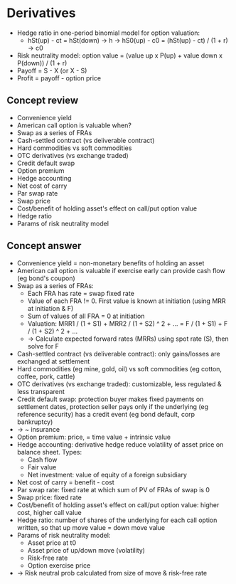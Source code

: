 # Derivatives
- Hedge ratio in one-period binomial model for option valuation:
  - hSt(up) - ct = hSt(down) -> h -> hS0(up) - c0 = (hSt(up) - ct) / (1 + r) -> c0
- Risk neutrality model: option value = (value up x P(up) + value down x P(down)) / (1 + r)
- Payoff = S - X (or X - S)
- Profit = payoff - option price

## Concept review
- Convenience yield
- American call option is valuable when?
- Swap as a series of FRAs
- Cash-settled contract (vs deliverable contract)
- Hard commodities vs soft commodities
- OTC derivatives (vs exchange traded)
- Credit default swap
- Option premium
- Hedge accounting
- Net cost of carry
- Par swap rate
- Swap price
- Cost/benefit of holding asset's effect on call/put option value
- Hedge ratio
- Params of risk neutrality model

## Concept answer
- Convenience yield = non-monetary benefits of holding an asset
- American call option is valuable if exercise early can provide cash flow (eg bond's coupon)
- Swap as a series of FRAs:
  - Each FRA has rate = swap fixed rate
  - Value of each FRA != 0. First value is known at initiation (using MRR at initiation & F)
  - Sum of values of all FRA = 0 at initiation
  - Valuation: MRR1 / (1 + S1) + MRR2 / (1 + S2) ^ 2 + ... = F / (1 + S1) + F / (1 + S2) ^ 2 + ...
  - -> Calculate expected forward rates (MRRs) using spot rate (S), then solve for F
- Cash-settled contract (vs deliverable contract): only gains/losses are exchanged at settlement
- Hard commodities (eg mine, gold, oil) vs soft commodities (eg cotton, coffee, pork, cattle)
- OTC derivatives (vs exchange traded): customizable, less regulated & less transparent
- Credit default swap: protection buyer makes fixed payments on settlement dates,
protection seller pays only if the underlying (eg reference security) has a credit event (eg bond default, corp bankruptcy)
- -> ~ insurance
- Option premium: price, = time value + intrinsic value
- Hedge accounting: derivative hedge reduce volatility of asset price on balance sheet. Types:
  - Cash flow
  - Fair value
  - Net investment: value of equity of a foreign subsidiary
- Net cost of carry = benefit - cost
- Par swap rate: fixed rate at which sum of PV of FRAs of swap is 0
- Swap price: fixed rate
- Cost/benefit of holding asset's effect on call/put option value: higher cost, higher call value
- Hedge ratio: number of shares of the underlying for each call option written, so that up move value = down move value
- Params of risk neutrality model:
  - Asset price at t0
  - Asset price of up/down move (volatility)
  - Risk-free rate
  - Option exercise price
- -> Risk neutral prob calculated from size of move & risk-free rate